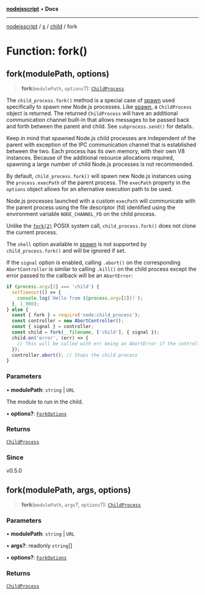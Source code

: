 [**nodejsscript**](../../../../../README.md) • **Docs**

***

[nodejsscript](../../../../../README.md) / [s](../../../README.md) / [child](../README.md) / fork

# Function: fork()

## fork(modulePath, options)

> **fork**(`modulePath`, `options`?): [`ChildProcess`](../classes/ChildProcess.md)

The `child_process.fork()` method is a special case of [spawn](spawn.md) used specifically to spawn new Node.js processes.
Like [spawn](spawn.md), a `ChildProcess` object is returned. The
returned `ChildProcess` will have an additional communication channel
built-in that allows messages to be passed back and forth between the parent and
child. See `subprocess.send()` for details.

Keep in mind that spawned Node.js child processes are
independent of the parent with exception of the IPC communication channel
that is established between the two. Each process has its own memory, with
their own V8 instances. Because of the additional resource allocations
required, spawning a large number of child Node.js processes is not
recommended.

By default, `child_process.fork()` will spawn new Node.js instances using the `process.execPath` of the parent process. The `execPath` property in the `options` object allows for an alternative
execution path to be used.

Node.js processes launched with a custom `execPath` will communicate with the
parent process using the file descriptor (fd) identified using the
environment variable `NODE_CHANNEL_FD` on the child process.

Unlike the [`fork(2)`](http://man7.org/linux/man-pages/man2/fork.2.html) POSIX system call, `child_process.fork()` does not clone the
current process.

The `shell` option available in [spawn](spawn.md) is not supported by `child_process.fork()` and will be ignored if set.

If the `signal` option is enabled, calling `.abort()` on the corresponding `AbortController` is similar to calling `.kill()` on the child process except
the error passed to the callback will be an `AbortError`:

```js
if (process.argv[2] === 'child') {
  setTimeout(() => {
    console.log(`Hello from ${process.argv[2]}!`);
  }, 1_000);
} else {
  const { fork } = require('node:child_process');
  const controller = new AbortController();
  const { signal } = controller;
  const child = fork(__filename, ['child'], { signal });
  child.on('error', (err) => {
    // This will be called with err being an AbortError if the controller aborts
  });
  controller.abort(); // Stops the child process
}
```

### Parameters

• **modulePath**: `string` \| `URL`

The module to run in the child.

• **options?**: [`ForkOptions`](../interfaces/ForkOptions.md)

### Returns

[`ChildProcess`](../classes/ChildProcess.md)

### Since

v0.5.0

## fork(modulePath, args, options)

> **fork**(`modulePath`, `args`?, `options`?): [`ChildProcess`](../classes/ChildProcess.md)

### Parameters

• **modulePath**: `string` \| `URL`

• **args?**: readonly `string`[]

• **options?**: [`ForkOptions`](../interfaces/ForkOptions.md)

### Returns

[`ChildProcess`](../classes/ChildProcess.md)
